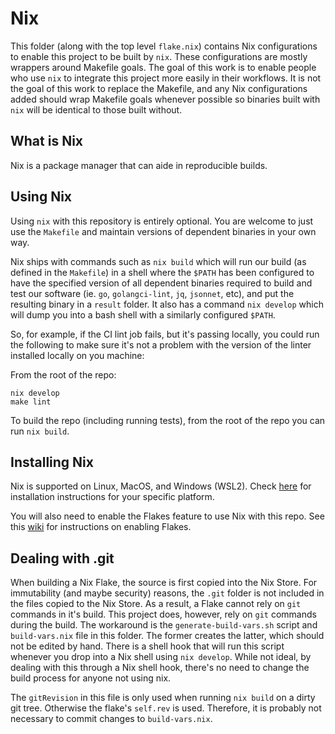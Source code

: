 # Nix

This folder (along with the top level `flake.nix`) contains Nix configurations to enable this project to be built by `nix`. These configurations are mostly wrappers around Makefile goals. The goal of this work is to enable people who use `nix` to integrate this project more easily in their workflows. It is not the goal of this work to replace the Makefile, and any Nix configurations added should wrap Makefile goals whenever possible so binaries built with `nix` will be identical to those built without.

## What is Nix

Nix is a package manager that can aide in reproducible builds.

## Using Nix

Using `nix` with this repository is entirely optional. You are welcome to just use the `Makefile` and maintain versions of dependent binaries in your own way.

Nix ships with commands such as `nix build` which will run our build (as defined in the `Makefile`) in a shell where the `$PATH` has been configured to have the specified version of all dependent binaries required to build and test our software (ie. `go`, `golangci-lint`, `jq`, `jsonnet`, etc), and put the resulting binary in a `result` folder. It also has a command `nix develop` which will dump you into a bash shell with a similarly configured `$PATH`. 

So, for example, if the CI lint job fails, but it's passing locally, you could run the following to make sure it's not a problem with the version of the linter installed locally on you machine:

From the root of the repo:

```console
nix develop
make lint
```

To build the repo (including running tests), from the root of the repo you can run `nix build`.

## Installing Nix

Nix is supported on Linux, MacOS, and Windows (WSL2). Check [here](https://nixos.org/download.html#download-nix) for installation instructions for your specific platform.

You will also need to enable the Flakes feature to use Nix with this repo. See this [wiki](https://nixos.wiki/wiki/Flakes) for instructions on enabling Flakes.

## Dealing with .git

When building a Nix Flake, the source is first copied into the Nix Store. For immutability (and maybe security) reasons, the `.git` folder is not included in the files copied to the Nix Store. As a result, a Flake cannot rely on `git` commands in it's build. This project does, however, rely on `git` commands during the build. The workaround is the `generate-build-vars.sh` script and `build-vars.nix` file in this folder. The former creates the latter, which should not be edited by hand. There is a shell hook that will run this script whenever you drop into a Nix shell using `nix develop`. While not ideal, by dealing with this through a Nix shell hook, there's no need to change the build process for anyone not using nix.

The `gitRevision` in this file is only used when running `nix build` on a dirty git tree. Otherwise the flake's `self.rev` is used. Therefore, it is probably not necessary to commit changes to `build-vars.nix`.
